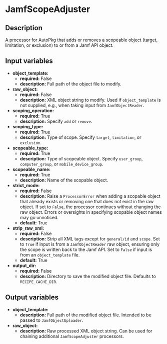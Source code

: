 # JamfScopeAdjuster

## Description

A processor for AutoPkg that adds or removes a scopeable object (target, limitation, or exclusion) to or from a Jamf API object.

## Input variables

- **object_template:**  
  - **required:** False  
  - **description:** Full path of the object file to modify.
- **raw_object:**  
  - **required:** False  
  - **description:** XML object string to modify. Used if `object_template` is not supplied, e.g., when taking input from `JamfObjectReader`.
- **scoping_operation:**  
  - **required:** True  
  - **description:** Specify `add` or `remove`.
- **scoping_type:**  
  - **required:** True  
  - **description:** Type of scope. Specify `target`, `limitation`, or `exclusion`.
- **scopeable_type:**  
  - **required:** True  
  - **description:** Type of scopeable object. Specify `user_group`, `computer_group`, or `mobile_device_group`.
- **scopeable_name:**  
  - **required:** True  
  - **description:** Name of the scopable object.
- **strict_mode:**  
  - **required:** False  
  - **description:** Raise a `ProcessorError` when adding a scopable object that already exists or removing one that does not exist in the raw object. If set to `False`, the processor continues without changing the raw object. Errors or oversights in specifying scopable object names may go unnoticed.  
  - **default:** True
- **strip_raw_xml:**  
  - **required:** False  
  - **description:** Strip all XML tags except for `general/id` and `scope`. Set to `True` if input is from a `JamfObjectReader` raw object, ensuring only the scope is written back to the Jamf API. Set to `False` if input is from an `object_template` file.  
  - **default:** True
- **output_dir:**  
  - **required:** False  
  - **description:** Directory to save the modified object file. Defaults to `RECIPE_CACHE_DIR`.

## Output variables

- **object_template:**  
  - **description:** Full path of the modified object file. Intended to be passed to `JamfObjectUploader`.
- **raw_object:**  
  - **description:** Raw processed XML object string. Can be used for chaining additional `JamfScopeAdjuster` processors.
